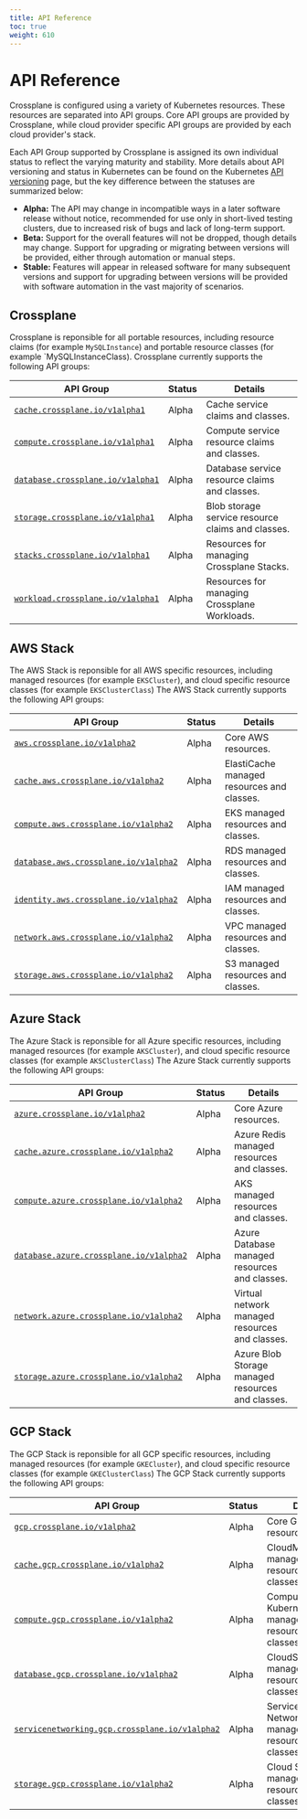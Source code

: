 ```yaml
---
title: API Reference
toc: true
weight: 610
---
```

# API Reference

Crossplane is configured using a variety of Kubernetes resources. These
resources are separated into API groups. Core API groups are provided by
Crossplane, while cloud provider specific API groups are provided by each cloud
provider's stack.

Each API Group supported by Crossplane is assigned its own individual status to
reflect the varying maturity and stability. More details about API versioning
and status in Kubernetes can be found on the Kubernetes [API versioning] page,
but the key difference between the statuses are summarized below:

* **Alpha:** The API may change in incompatible ways in a later software release
  without notice, recommended for use only in short-lived testing clusters, due
  to increased risk of bugs and lack of long-term support.
* **Beta:** Support for the overall features will not be dropped, though details
  may change. Support for upgrading or migrating between versions will be
  provided, either through automation or manual steps.
* **Stable:** Features will appear in released software for many subsequent
  versions and support for upgrading between versions will be provided with
  software automation in the vast majority of scenarios.

## Crossplane

Crossplane is reponsible for all portable resources, including resource claims
(for example `MySQLInstance`) and portable resource classes (for example
`MySQLInstanceClass). Crossplane currently supports the following API groups:

API Group | Status | Details
--------  | ------ | -------
[`cache.crossplane.io/v1alpha1`] | Alpha | Cache service claims and classes.
[`compute.crossplane.io/v1alpha1`] | Alpha | Compute service resource claims and classes.
[`database.crossplane.io/v1alpha1`] | Alpha | Database service resource claims and classes.
[`storage.crossplane.io/v1alpha1`] | Alpha | Blob storage service resource claims and classes.
[`stacks.crossplane.io/v1alpha1`] | Alpha | Resources for managing Crossplane Stacks.
[`workload.crossplane.io/v1alpha1`] | Alpha | Resources for managing Crossplane Workloads.

[`cache.crossplane.io/v1alpha1`]: api/crossplaneio/crossplane/cache-crossplane-io-v1alpha1.md
[`compute.crossplane.io/v1alpha1`]: api/crossplaneio/crossplane/compute-crossplane-io-v1alpha1.md
[`database.crossplane.io/v1alpha1`]: api/crossplaneio/crossplane/database-crossplane-io-v1alpha1.md
[`storage.crossplane.io/v1alpha1`]: api/crossplaneio/crossplane/storage-crossplane-io-v1alpha1.md
[`stacks.crossplane.io/v1alpha1`]: api/crossplaneio/crossplane/stacks-crossplane-io-v1alpha1.md
[`workload.crossplane.io/v1alpha1`]: api/crossplaneio/crossplane/workload-crossplane-io-v1alpha1.md

## AWS Stack

The AWS Stack is reponsible for all AWS specific resources, including managed
resources (for example `EKSCluster`), and cloud specific resource classes (for
example `EKSClusterClass`) The AWS Stack currently supports the following API
groups:

API Group | Status | Details
--------  | ------ | -------
[`aws.crossplane.io/v1alpha2`] | Alpha | Core AWS resources.
[`cache.aws.crossplane.io/v1alpha2`] | Alpha | ElastiCache managed resources and classes.
[`compute.aws.crossplane.io/v1alpha2`] | Alpha | EKS managed resources and classes.
[`database.aws.crossplane.io/v1alpha2`] | Alpha | RDS managed resources and classes.
[`identity.aws.crossplane.io/v1alpha2`] | Alpha | IAM managed resources and classes.
[`network.aws.crossplane.io/v1alpha2`] | Alpha | VPC managed resources and classes.
[`storage.aws.crossplane.io/v1alpha2`] | Alpha | S3 managed resources and classes.

[`aws.crossplane.io/v1alpha2`]: api/crossplaneio/stack-aws/aws-crossplane-io-v1alpha2.md
[`cache.aws.crossplane.io/v1alpha2`]: api/crossplaneio/stack-aws/cache-aws-crossplane-io-v1alpha2.md
[`compute.aws.crossplane.io/v1alpha2`]: api/crossplaneio/stack-aws/compute-aws-crossplane-io-v1alpha2.md
[`database.aws.crossplane.io/v1alpha2`]: api/crossplaneio/stack-aws/database-aws-crossplane-io-v1alpha2.md
[`identity.aws.crossplane.io/v1alpha2`]: api/crossplaneio/stack-aws/identity-aws-crossplane-io-v1alpha2.md
[`network.aws.crossplane.io/v1alpha2`]: api/crossplaneio/stack-aws/network-aws-crossplane-io-v1alpha2.md
[`storage.aws.crossplane.io/v1alpha2`]: api/crossplaneio/stack-aws/storage-aws-crossplane-io-v1alpha2.md

## Azure Stack

The Azure Stack is reponsible for all Azure specific resources, including
managed resources (for example `AKSCluster`), and cloud specific resource
classes (for example `AKSClusterClass`) The Azure Stack currently supports the
following API groups:

API Group | Status | Details
--------  | ------ | -------
[`azure.crossplane.io/v1alpha2`] | Alpha | Core Azure resources.
[`cache.azure.crossplane.io/v1alpha2`] | Alpha | Azure Redis managed resources and classes.
[`compute.azure.crossplane.io/v1alpha2`] | Alpha | AKS managed resources and classes.
[`database.azure.crossplane.io/v1alpha2`] | Alpha | Azure Database managed resources and classes.
[`network.azure.crossplane.io/v1alpha2`] | Alpha | Virtual network managed resources and classes.
[`storage.azure.crossplane.io/v1alpha2`] | Alpha | Azure Blob Storage managed resources and classes.

[`azure.crossplane.io/v1alpha2`]: api/crossplaneio/stack-azure/azure-crossplane-io-v1alpha2.md
[`cache.azure.crossplane.io/v1alpha2`]: api/crossplaneio/stack-azure/cache-azure-crossplane-io-v1alpha2.md
[`compute.azure.crossplane.io/v1alpha2`]: api/crossplaneio/stack-azure/compute-azure-crossplane-io-v1alpha2.md
[`database.azure.crossplane.io/v1alpha2`]: api/crossplaneio/stack-azure/database-azure-crossplane-io-v1alpha2.md
[`network.azure.crossplane.io/v1alpha2`]: api/crossplaneio/stack-azure/network-azure-crossplane-io-v1alpha2.md
[`storage.azure.crossplane.io/v1alpha2`]: api/crossplaneio/stack-azure/storage-azure-crossplane-io-v1alpha2.md

## GCP Stack

The GCP Stack is reponsible for all GCP specific resources, including managed
resources (for example `GKECluster`), and cloud specific resource classes (for
example `GKEClusterClass`) The GCP Stack currently supports the following API
groups:

API Group | Status | Details
--------  | ------ | -------
[`gcp.crossplane.io/v1alpha2`] | Alpha | Core GCP resources.
[`cache.gcp.crossplane.io/v1alpha2`] | Alpha | CloudMemorystore managed resources and classes.
[`compute.gcp.crossplane.io/v1alpha2`] | Alpha | Compute and Kubernetes Engine managed resources and classes.
[`database.gcp.crossplane.io/v1alpha2`] | Alpha | CloudSQL managed resources and classes.
[`servicenetworking.gcp.crossplane.io/v1alpha2`] | Alpha | Service Networking managed resources and classes.
[`storage.gcp.crossplane.io/v1alpha2`] | Alpha | Cloud Storage managed resources and classes.

[`gcp.crossplane.io/v1alpha2`]: api/crossplaneio/stack-gcp/gcp-crossplane-io-v1alpha2.md
[`cache.gcp.crossplane.io/v1alpha2`]: api/crossplaneio/stack-gcp/cache-gcp-crossplane-io-v1alpha2.md
[`compute.gcp.crossplane.io/v1alpha2`]: api/crossplaneio/stack-gcp/compute-gcp-crossplane-io-v1alpha2.md
[`database.gcp.crossplane.io/v1alpha2`]: api/crossplaneio/stack-gcp/database-gcp-crossplane-io-v1alpha2.md
[`servicenetworking.gcp.crossplane.io/v1alpha2`]: api/crossplaneio/stack-gcp/servicenetworking-gcp-crossplane-io-v1alpha2.md
[`storage.gcp.crossplane.io/v1alpha2`]: api/crossplaneio/stack-gcp/storage-gcp-crossplane-io-v1alpha2.md

[API Versioning]: https://kubernetes.io/docs/concepts/overview/kubernetes-api/#api-versioning
